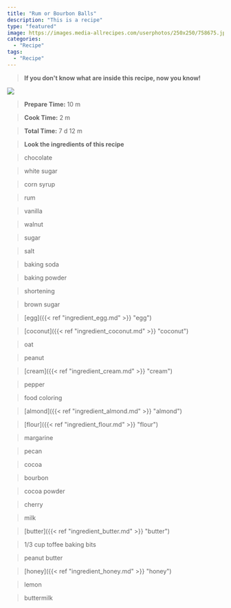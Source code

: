 ```yaml
---
title: "Rum or Bourbon Balls"
description: "This is a recipe"
type: "featured"
image: https://images.media-allrecipes.com/userphotos/250x250/758675.jpg
categories: 
  - "Recipe"
tags: 
  - "Recipe"
---
```



>**If you don't know what are inside this recipe, now you know!**

![](../images/Recipes-Banner.jpg)
> **Prepare Time:** 10 m


> **Cook Time:** 2 m


> **Total Time:** 7 d 12 m

> **Look the ingredients of this recipe**

> chocolate

> white sugar

> corn syrup

> rum

> vanilla

> walnut

> sugar

> salt

> baking soda

> baking powder

> shortening

> brown sugar

> [egg]({{< ref "ingredient_egg.md" >}} "egg")

> [coconut]({{< ref "ingredient_coconut.md" >}} "coconut")

> oat

> peanut

> [cream]({{< ref "ingredient_cream.md" >}} "cream")

> pepper

> food coloring

> [almond]({{< ref "ingredient_almond.md" >}} "almond")

> [flour]({{< ref "ingredient_flour.md" >}} "flour")

> margarine

> pecan

> cocoa

> bourbon

> cocoa powder

> cherry

> milk

> [butter]({{< ref "ingredient_butter.md" >}} "butter")

> 1/3 cup toffee baking bits

> peanut butter

> [honey]({{< ref "ingredient_honey.md" >}} "honey")

> lemon

> buttermilk

